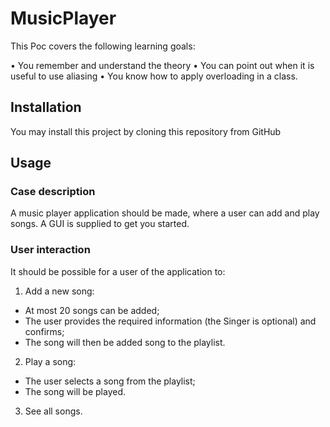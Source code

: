 # MusicPlayer
This Poc covers the following learning goals: 
 
• You remember and understand the theory 
• You can point out when it is useful to use aliasing 
• You know how to apply overloading in a class. 

## Installation

You may install this project by cloning this repository from GitHub 

## Usage

### Case description 
A music player application should be made, where a user can add and play songs. A GUI is supplied to get 
you started. 

### User interaction 
It should be possible for a user of the application to: 
 
1. Add a new song: 
* At most 20 songs can be added; 
* The user provides the required information (the Singer is optional) and confirms; 
* The song will then be added song to the playlist. 
2. Play a song: 
* The user selects a song from the playlist; 
* The song will be played. 
3.  See all songs. 

 
